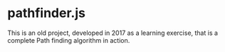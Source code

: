 # pathfinder.js

This is an old project, developed in 2017 as a learning exercise, that is a complete Path finding algorithm in action.

